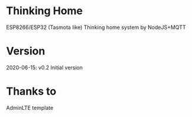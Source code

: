 # Thinking Home
 ESP8266/ESP32 (Tasmota like) Thinking home system by NodeJS+MQTT

# Version
 2020-06-15: v0.2 Initial version
 
# Thanks to
 AdminLTE template
